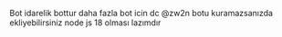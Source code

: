 Bot idarelik bottur daha fazla bot icin dc @zw2n botu kuramazsanızda ekliyebilirsiniz
node js 18 olması lazımdır
